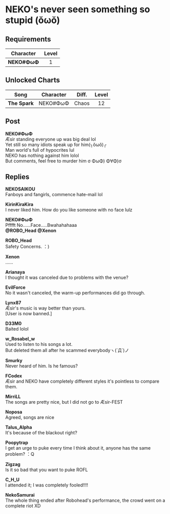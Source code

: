 # NEKO's never seen something so stupid (ŏωŏ)
## Requirements
| Character  |Level|
|------------|:---:|
|**NEKO#ΦωΦ**|  1  |

## Unlocked Charts
|    Song     |Character|Diff.|Level|
|-------------|:-------:|:---:|:---:|
|**The Spark**|NEKO#ΦωΦ |Chaos| 12  |

## Post
**NEKO#ΦωΦ**<br>
Æsir standing everyone up was big deal lol<br>
Yet still so many idiots speak up for him(╮ŏωŏ)╭<br>
Man world's full of hypocrites lul<br>
NEKO has nothing against him lolol<br>
But comments, feel free to murder him σ ΦωΦ) Φ∀Φ)σ 
## Replies
**NEKOSAIKOU**<br>
Fanboys and fangirls, commence hate-mail lol

**KirinKiraKira**<br>
I never liked him. How do you like someone with no face lulz

**NEKO#ΦωΦ**<br>
Pfffft No......Face.....Bwahahahaaa<br>
**@ROBO\_Head** **@Xenon**

**ROBO_Head**<br>
Safety Concerns. ：)

**Xenon**<br>
......

**Arianaya**<br>
I thought it was canceled due to problems with the venue?

**EvilForce**<br>
No it wasn't canceled, the warm-up performances did go through.

**Lynx87**<br>
Æsir's music is way better than yours.<br>
[User is now banned.]

**D33M0**<br>
Baited lolol

**w_Rosabel_w**<br>
Used to listen to his songs a lot.<br>
But deleted them all after he scammed everybodyヽ(`Д´)ノ

**Smurky**<br>
Never heard of him. Is he famous?

**FCodex**<br>
Æsir and NEKO have completely different styles it's pointless to compare them. 

**MirriLL**<br>
The songs are pretty nice, but I did not go to Æsir-FEST

**Noposa**<br>
Agreed, songs are nice

**Talus_Alpha**<br>
It's because of the blackout right?

**Poopytrap**<br>
I get an urge to puke every time I think about it, anyone has the same problem? ：Q

**Zigzag**<br>
Is it so bad that you want to puke ROFL

**C_H_U**<br>
I attended it; I was completely fooled!!!!

**NekoSamurai**<br>
The whole thing ended after Robohead's performance, the crowd went on a complete riot XD

